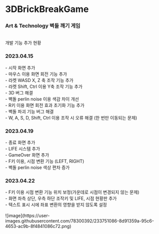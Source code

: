 # 3DBrickBreakGame
<h3>Art & Technology 벽돌 깨기 게임</h3>

<br>개발 기능 추가 현황

<h3>2023.04.15</h3>
- 시작 화면 추가
<br>- 마우스 이용 화면 회전 기능 추가
<br>- 라켓 WASD X, Z 축 조작 기능 추가
<br>- 라켓 Shift, Ctrl 이용 Y축 조작 기능 추가
<br>- 3D 버그 해결
<br>- 벽돌 perlin noise 이용 색감 차이 개선
<br>- R키 이용 화면 회전 효과 초기화 기능 추가
<br>- 벽돌 파괴 기능 버그 해결
<br>- W, A, S, D, Shift, Ctrl 이용 조작 시 오류 해결 (한 번만 이동되는 문제)

<h3>2023.04.19</h3>
- 종료 화면 추가
<br> - LIFE 시스템 추가
<br> - GameOver 화면 추가
<br> - F키 이용, 시점 변환 기능 (LEFT, RIGHT)
<br> - 벽돌 perlin noise 색상 편차 증가

<h3>2023.04.22</h3>
- F키 이용 시점 변환 기능 위치 보정(가운데로 시점이 변경되지 않는 문제)
<br> - 화면 좌측 상단, 우측 하단 조작키 및 LIFE, 시점 현황판 추가
<br> - 텍스트 표시 시에 좌표 변환의 영향을 받지 않도록 설정
<br><br>
![image](https://user-images.githubusercontent.com/78300392/233751086-8d91359a-95c6-4653-ac9b-8f4841086c72.png)
